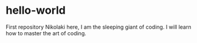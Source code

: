 # hello-world
First repository
Nikolaki here, I am the sleeping giant of coding.
I will learn how to master the art of coding.
